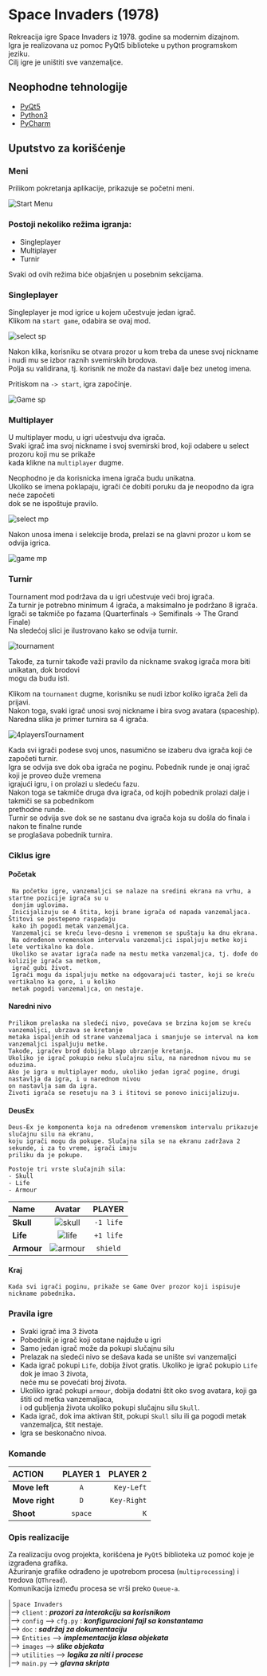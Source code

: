 # Space Invaders (1978) 

Rekreacija igre Space Invaders iz 1978. godine sa modernim dizajnom.  
Igra je realizovana uz pomoc PyQt5 biblioteke u python programskom jeziku.  
Cilj igre je uništiti sve vanzemaljce.  

## Neophodne tehnologije 
- [PyQt5](https://pypi.org/project/PyQt5/)  
- [Python3](https://www.python.org/downloads/)  
- [PyCharm](https://www.jetbrains.com/pycharm/download)  

## Uputstvo za korišćenje  

### Meni  
Prilikom pokretanja aplikacije, prikazuje se početni meni.  

![Start Menu](Space%20Invaders/doc/menu.png)  

### Postoji nekoliko režima igranja:  
- Singleplayer  
- Multiplayer  
- Turnir  

Svaki od ovih režima biće objašnjen u posebnim sekcijama.  

### Singleplayer  

Singleplayer je mod igrice u kojem učestvuje jedan igrač.  
Klikom na `start game`, odabira se ovaj mod. 

![select sp](Space%20Invaders/doc/select-sp1.png)  
  
 Nakon klika, korisniku se otvara prozor u kom treba da unese svoj nickname  
 i nudi mu se izbor raznih svemirskih brodova.  
 Polja su validirana, tj. korisnik ne može da nastavi dalje bez unetog imena.  
 
 Pritiskom na `-> start`, igra započinje.  
 
 ![Game sp](Space%20Invaders/doc/game-sp.png)  
 
 
### Multiplayer  

U multiplayer modu, u igri učestvuju dva igrača.  
Svaki igrač ima svoj nickname i svoj svemirski brod, koji odabere u select prozoru koji mu se prikaže  
kada klikne na `multiplayer` dugme.  

Neophodno je da korisnicka imena igrača budu unikatna.  
Ukoliko se imena poklapaju, igrači će dobiti poruku da je neopodno da igra neće započeti  
dok se ne ispoštuje pravilo.  

![select mp](Space%20Invaders/doc/sc-mp.png)  

Nakon unosa imena i selekcije broda, prelazi se na glavni prozor u kom se odvija igrica.  

![game mp](Space%20Invaders/doc/game-mp.png)  


### Turnir  

Tournament mod podržava da u igri učestvuje veći broj igrača.  
Za turnir je potrebno minimum 4 igrača, a maksimalno je podržano 8 igrača.  
Igrači se takmiče po fazama (Quarterfinals -> Semifinals -> The Grand Finale)  
Na sledećoj slici je ilustrovano kako se odvija turnir.  

![tournament](Space%20Invaders/doc/tournament.png)  

Takođe, za turnir takođe važi pravilo da nickname svakog igrača mora biti unikatan, dok brodovi  
mogu da budu isti.  

Klikom na `tournament` dugme, korisniku se nudi izbor koliko igrača želi da prijavi.  
Nakon toga, svaki igrač unosi svoj nickname i bira svog avatara (spaceship).  
Naredna slika je primer turnira sa 4 igrača.  

![4playersTournament](Space%20Invaders/doc/4players.png)  

Kada svi igrači podese svoj unos, nasumično se izaberu dva igrača koji će započeti turnir.  
Igra se odvija sve dok oba igrača ne poginu. Pobednik runde je onaj igrač koji je proveo duže vremena  
igrajući igru, i on prolazi u sledeću fazu.  
Nakon toga se takmiče druga dva igrača, od kojih pobednik prolazi dalje i takmiči se sa pobednikom  
prethodne runde.  
Turnir se odvija sve dok se ne sastanu dva igrača koja su došla do finala i nakon te finalne runde  
se proglašava pobednik turnira.  

 
 ### Ciklus igre   
 #### Početak
	 Na početku igre, vanzemaljci se nalaze na sredini ekrana na vrhu, a startne pozicije igrača su u  
	 donjim uglovima.  
	 Inicijalizuju se 4 štita, koji brane igrača od napada vanzemaljaca.  Štitovi se postepeno raspadaju  
	 kako ih pogodi metak vanzemaljca.  
	 Vanzemaljci se kreću levo-desno i vremenom se spuštaju ka dnu ekrana.  
	 Na određenom vremenskom intervalu vanzemaljci ispaljuju metke koji lete vertikalno ka dole.  
	 Ukoliko se avatar igrača nađe na mestu metka vanzemaljca, tj. dođe do kolizije igrača sa metkom,  
	 igrač gubi život.  
	 Igrači mogu da ispaljuju metke na odgovarajući taster, koji se kreću vertikalno ka gore, i u koliko  
	 metak pogodi vanzemaljca, on nestaje.  
 #### Naredni nivo
	Prilikom prelaska na sledeći nivo, povećava se brzina kojom se kreću vanzemaljci, ubrzava se kretanje  
	metaka ispaljenih od strane vanzemaljaca i smanjuje se interval na kom vanzemaljci ispaljuju metke. 
	Takođe, igračev brod dobija blago ubrzanje kretanja.  
	Ukoliko je igrač pokupio neku slučajnu silu, na narednom nivou mu se oduzima.  	
	Ako je igra u multiplayer modu, ukoliko jedan igrač pogine, drugi nastavlja da igra, i u narednom nivou  
	on nastavlja sam da igra. 
	Životi igrača se resetuju na 3 i štitovi se ponovo inicijalizuju.  
#### DeusEx
	Deus-Ex je komponenta koja na određenom vremenskom intervalu prikazuje slučajnu silu na ekranu,  
	koju igrači mogu da pokupe. Slučajna sila se na ekranu zadržava 2 sekunde, i za to vreme, igrači imaju  
	priliku da je pokupe.  
	
	Postoje tri vrste slučajnih sila:  
	- Skull  
	- Life  
	- Armour  
	
 | Name | Avatar | PLAYER |
 | :--- | :---: | :---: | 
 | **Skull** | ![skull](Space%20Invaders/doc/skull-resized.gif) | `-1 life` |
 | **Life** | ![life](Space%20Invaders/doc/lives.png) | `+1 life` |
 | **Armour** | ![armour](Space%20Invaders/doc/armor-resized.gif) | `shield` | 
		
#### Kraj
	Kada svi igrači poginu, prikaže se Game Over prozor koji ispisuje nickname pobednika.  	
 
 ### Pravila igre  
- Svaki igrač ima 3 života
- Pobednik je igrač koji ostane najduže u igri  
- Samo jedan igrač može da pokupi slučajnu silu  
- Prelazak na sledeći nivo se dešava kada se unište svi vanzemaljci 
- Kada igrač pokupi `Life`, dobija život gratis. Ukoliko je igrač pokupio `Life` dok je imao 3 života,  
neće mu se povećati broj života.  
- Ukoliko igrač pokupi `armour`, dobija dodatni štit oko svog avatara, koji ga štiti od metka vanzemaljaca,  
i od gubljenja života ukoliko pokupi slučajnu silu `Skull`.  
- Kada igrač, dok ima aktivan štit, pokupi `Skull` silu ili ga pogodi metak vanzemaljca, štit nestaje.  
- Igra se beskonačno nivoa.
 
 ### Komande  
 | ACTION | PLAYER 1 | PLAYER 2 |
 | :--- | :---: | ---: |
 | **Move left** | `A` | `Key-Left` |
 | **Move right** | `D` | `Key-Right` |
 | **Shoot** | `space` | `K` |
 
 ### Opis realizacije
Za realizaciju ovog projekta, korišćena je `PyQt5` biblioteka uz pomoć koje je izgrađena grafika.  
Ažuriranje grafike odrađeno je upotrebom procesa (`multiprocessing`) i tredova (`QThread`).  
Komunikacija između procesa se vrši preko `Queue-a`.  

| `Space Invaders`  
|--> `client` : ***prozori za interakciju sa korisnikom***  
|--> `config` --> `cfg.py` : ***konfiguracioni fajl sa konstantama***  
|--> `doc` : ***sadržaj za dokumentaciju***  
|--> `Entities` --> ***implementacija klasa objekata***  
|--> `images` --> ***slike objekata***  
|--> `utilities` --> ***logika za niti i procese***  
|--> `main.py` --> ***glavna skripta***  
